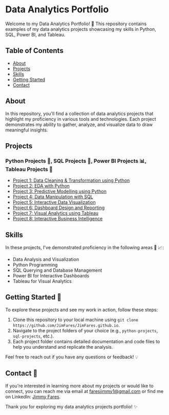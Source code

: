 # Data Analytics Portfolio

Welcome to my Data Analytics Portfolio! :wave: This repository contains examples of my data analytics projects showcasing my skills in Python, SQL, Power BI, and Tableau. 

## Table of Contents

- [About](#about)
- [Projects](#projects)
- [Skills](#skills)
- [Getting Started](#getting-started)
- [Contact](#contact)

## About

In this repository, you'll find a collection of data analytics projects that highlight my proficiency in various tools and technologies. Each project demonstrates my ability to gather, analyze, and visualize data to draw meaningful insights.

## Projects

### Python Projects :snake:, SQL Projects :floppy_disk:, Power BI Projects :bar_chart:, Tableau Projects :art:

- [Project 1: Data Cleaning & Transformation using Python](project1)
- [Project 2: EDA with Python](project2)
- [Project 3: Predictive Modelling using Python](project3)
- [Project 4: Data Manipulation with SQL](project4)
- [Project 5: Interactive Data Visualization](project5)
- [Project 6: Dashboard Design and Reporting](project6)
- [Project 7: Visual Analytics using Tableau](project7)
- [Project 8: Interactive Business Intelligence](project8)

## Skills

In these projects, I've demonstrated proficiency in the following areas :muscle: :chart_with_upwards_trend::

- Data Analysis and Visualization
- Python Programming
- SQL Querying and Database Management
- Power BI for Interactive Dashboards
- Tableau for Visual Analytics

## Getting Started :rocket:

To explore these projects and see my work in action, follow these steps:

1. Clone this repository to your local machine using `git clone https://github.com/JimFares/JimFares.github.io`.
2. Navigate to the project folders of your choice (e.g., `python-projects`, `sql-projects`, etc.).
3. Each project folder contains detailed documentation and code files to help you understand and replicate the analysis.

Feel free to reach out if you have any questions or feedback! :bulb:

## Contact :email:

If you're interested in learning more about my projects or would like to connect, you can reach me via email at [faresjimmy1@gmail.com](mailto:faresjimmy1@gmail.com) or find me on LinkedIn: [Jimmy Fares](https://www.linkedin.com/in/jimmy-fares-143892153).

Thank you for exploring my data analytics projects portfolio! :sparkles: 
